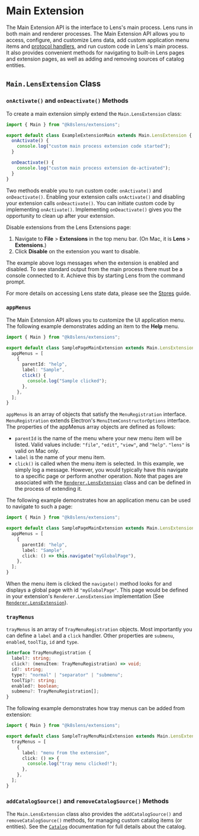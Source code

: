 # Main Extension

The Main Extension API is the interface to Lens's main process.
Lens runs in both main and renderer processes.
The Main Extension API allows you to access, configure, and customize Lens data, add custom application menu items and [protocol handlers](protocol-handlers.md), and run custom code in Lens's main process.
It also provides convenient methods for navigating to built-in Lens pages and extension pages, as well as adding and removing sources of catalog entities.

## `Main.LensExtension` Class

### `onActivate()` and `onDeactivate()` Methods

To create a main extension simply extend the `Main.LensExtension` class:

```typescript
import { Main } from "@k8slens/extensions";

export default class ExampleExtensionMain extends Main.LensExtension {
  onActivate() {
    console.log("custom main process extension code started");
  }

  onDeactivate() {
    console.log("custom main process extension de-activated");
  }
}
```

Two methods enable you to run custom code: `onActivate()` and `onDeactivate()`.
Enabling your extension calls `onActivate()` and disabling your extension calls `onDeactivate()`.
You can initiate custom code by implementing `onActivate()`.
Implementing `onDeactivate()` gives you the opportunity to clean up after your extension.

Disable extensions from the Lens Extensions page:

1. Navigate to **File** > **Extensions** in the top menu bar.
   (On Mac, it is **Lens** > **Extensions**.)
2. Click **Disable** on the extension you want to disable.

The example above logs messages when the extension is enabled and disabled.
To see standard output from the main process there must be a console connected to it.
Achieve this by starting Lens from the command prompt.

For more details on accessing Lens state data, please see the [Stores](stores.md) guide.

### `appMenus`

The Main Extension API allows you to customize the UI application menu.
The following example demonstrates adding an item to the **Help** menu.

```typescript
import { Main } from "@k8slens/extensions";

export default class SamplePageMainExtension extends Main.LensExtension {
  appMenus = [
    {
      parentId: "help",
      label: "Sample",
      click() {
        console.log("Sample clicked");
      },
    },
  ];
}
```

`appMenus` is an array of objects that satisfy the `MenuRegistration` interface.
`MenuRegistration` extends Electron's `MenuItemConstructorOptions` interface.
The properties of the appMenus array objects are defined as follows:

- `parentId` is the name of the menu where your new menu item will be listed.
  Valid values include: `"file"`, `"edit"`, `"view"`, and `"help"`.
  `"lens"` is valid on Mac only.
- `label` is the name of your menu item.
- `click()` is called when the menu item is selected.
  In this example, we simply log a message.
  However, you would typically have this navigate to a specific page or perform another operation.
  Note that pages are associated with the [`Renderer.LensExtension`](renderer-extension.md) class and can be defined in the process of extending it.

The following example demonstrates how an application menu can be used to navigate to such a page:

```typescript
import { Main } from "@k8slens/extensions";

export default class SamplePageMainExtension extends Main.LensExtension {
  appMenus = [
    {
      parentId: "help",
      label: "Sample",
      click: () => this.navigate("myGlobalPage"),
    },
  ];
}
```

When the menu item is clicked the `navigate()` method looks for and displays a global page with id `"myGlobalPage"`.
This page would be defined in your extension's `Renderer.LensExtension` implementation (See [`Renderer.LensExtension`](renderer-extension.md)).

### `trayMenus`

`trayMenus` is an array of `TrayMenuRegistration` objects. Most importantly you can define a `label` and a `click` handler. Other properties are `submenu`, `enabled`, `toolTip`, `id` and `type`.

```typescript
interface TrayMenuRegistration {
  label?: string;
  click?: (menuItem: TrayMenuRegistration) => void;
  id?: string;
  type?: "normal" | "separator" | "submenu";
  toolTip?: string;
  enabled?: boolean;
  submenu?: TrayMenuRegistration[];
}
```

The following example demonstrates how tray menus can be added from extension:

```typescript
import { Main } from "@k8slens/extensions";

export default class SampleTrayMenuMainExtension extends Main.LensExtension {
  trayMenus = [
    {
      label: "menu from the extension",
      click: () => {
        console.log("tray menu clicked!");
      },
    },
  ];
}
```

### `addCatalogSource()` and `removeCatalogSource()` Methods

The `Main.LensExtension` class also provides the `addCatalogSource()` and `removeCatalogSource()` methods, for managing custom catalog items (or entities).
See the [`Catalog`](catalog.md) documentation for full details about the catalog.
